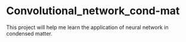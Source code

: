# Convolutional_network_cond-mat
This project will help me learn the application of neural network in condensed matter.
